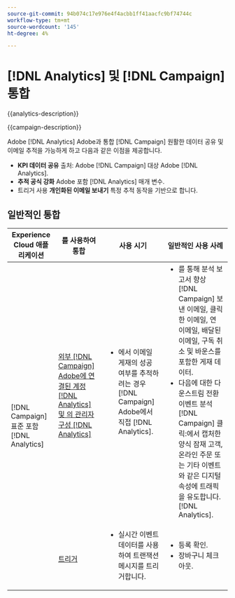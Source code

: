```yaml
---
source-git-commit: 94b074c17e976e4f4acbb1ff41aacfc9bf74744c
workflow-type: tm+mt
source-wordcount: '145'
ht-degree: 4%

---
```



# [!DNL Analytics] 및 [!DNL Campaign] 통합

{{analytics-description}}

{{campaign-description}}

Adobe [!DNL Analytics] Adobe과 통합 [!DNL Campaign] 원활한 데이터 공유 및 이메일 추적을 가능하게 하고 다음과 같은 이점을 제공합니다.

+ **KPI 데이터 공유** 출처: Adobe [!DNL Campaign] 대상 Adobe [!DNL Analytics].
+ **추적 공식 강화** Adobe 포함 [!DNL Analytics] 매개 변수.
+ 트리거 사용 **개인화된 이메일 보내기** 특정 추적 동작을 기반으로 합니다.

## 일반적인 통합

<table>
    <thead>
        <tr>
            <th>Experience Cloud 애플리케이션</th>
            <th>를 사용하여 통합</th>
            <th>사용 시기</th>
            <th>일반적인 사용 사례</th>
        </tr>
    </thead>
    <tbody>
        <tr>
            <td rowspan="2">[!DNL Campaign] 표준 포함 [!DNL Analytics]</td>
            <td><a href="https://experienceleague.adobe.com/docs/campaign-standard-learn/tutorials/integrations/track-the-success-of-your-deliveries-in-analytics.html" target="_blank" rel="noreferrer">외부 [!DNL Campaign] Adobe에 연결된 계정 [!DNL Analytics] 및 의 관리자 구성 [!DNL Analytics]</a></td>
            <td>
                <ul style="margin-top: 0;">
                    <li>에서 이메일 게재의 성공 여부를 추적하려는 경우 [!DNL Campaign] Adobe에서 직접 [!DNL Analytics].</li>
                </ul>
            </td>
            <td>
              <ul style="margin-top: 0;">
                <li>를 통해 분석 보고서 향상 [!DNL Campaign] 보낸 이메일, 클릭한 이메일, 연 이메일, 배달된 이메일, 구독 취소 및 바운스를 포함한 게재 데이터.</li>
                <li>다음에 대한 다운스트림 전환 이벤트 분석 [!DNL Campaign] 클릭:에서 캡처한 양식 잠재 고객, 온라인 주문 또는 기타 이벤트와 같은 디지털 속성에 트래픽을 유도합니다. [!DNL Analytics].</li>
              </ul>
            </td>
        </tr>
        <tr>
            <td><a href="../../integrations/tutorials/campaign-analytics/campaign-analytics-trigger.md" target="_blank" rel="noreferrer">트리거</a></li>
            <td>
                <ul style="margin-top: 0;">
                    <li>실시간 이벤트 데이터를 사용하여 트랜잭션 메시지를 트리거합니다.</li>
                </ul>
            </td>
            <td>
              <ul style="margin-top: 0;">
                <li>등록 확인.</li>
                <li>장바구니 체크아웃.</li>
              </ul>
            </td>
        </tr>              
    </tbody>          
</table>
